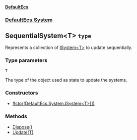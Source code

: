 #### [DefaultEcs](./DefaultEcs.md 'DefaultEcs')
### [DefaultEcs.System](./DefaultEcs.md#DefaultEcs-System 'DefaultEcs.System')
## SequentialSystem&lt;T&gt; `type`
Represents a collection of [ISystem&lt;T&gt;](./DefaultEcs-System-ISystem-T-.md 'DefaultEcs.System.ISystem&lt;T&gt;') to update sequentially.
### Type parameters

<a name='DefaultEcs-System-SequentialSystem-T--T'></a>
`T`

The type of the object used as state to update the systems.
### Constructors
- [#ctor(DefaultEcs.System.ISystem&lt;T&gt;[])](./DefaultEcs-System-SequentialSystem-T---ctor(DefaultEcs-System-ISystem-T---).md 'DefaultEcs.System.SequentialSystem&lt;T&gt;.#ctor(DefaultEcs.System.ISystem&lt;T&gt;[])')
### Methods
- [Dispose()](./DefaultEcs-System-SequentialSystem-T--Dispose().md 'DefaultEcs.System.SequentialSystem&lt;T&gt;.Dispose()')
- [Update(T)](./DefaultEcs-System-SequentialSystem-T--Update(T).md 'DefaultEcs.System.SequentialSystem&lt;T&gt;.Update(T)')
